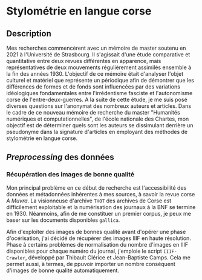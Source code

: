 # Stylométrie en langue corse

## Description

Mes recherches commencèrent avec un mémoire de master soutenu en 2021 à l'Université de Strasbourg. Il s'agissait d'une étude comparative et quantitative entre deux revues différentes en apparence, mais représentatives de deux mouvements régulièrement assimilés ensemble à la fin des années 1930. L'objectif de ce mémoire était d'analyser l'objet culturel et matériel que représente un périodique afin de démontrer que les différences de formes et de fonds sont influencées par des variations idéologiques fondamentales entre l'irrédentisme fasciste et l'autonomisme corse de l'entre-deux-guerres. A la suite de cette étude, je me suis posé diverses questions sur l'anonymat des nombreux auteurs et articles. Dans le cadre de ce nouveau mémoire de recherche du master "Humanités numériques et computationnelles", de l'école nationale des Chartes, mon objectif est de déterminer quels sont les auteurs se dissimulant derrière un pseudonyme dans la signature d'articles en employant des méthodes de stylométrie en langue corse.

## *Preprocessing* des données

### Récupération des images de bonne qualité

Mon principal problème en ce début de recherche est l'accessibilité des données et métadonnées inhérentes à mes sources, à savoir la revue corse *A Muvra*. La visionneuse d'archive `THOT` des archives de Corse est difficilement exploitable et la numérisation des journaux à la BNF se termine en 1930. Néanmoins, afin de me constituer un premier corpus, je peux me baser sur les documents disponibles `gallica`. 

Afin d'exploiter des images de bonnes qualité avant d'opérer une phase d'océrisation, j'ai décidé de récupérer des images IIIF en haute résolution. Phase à certains problèmes de normalisation du nombre d'images en IIIF disponibles pour chaque numéro du journal, j'emploie le script `IIIF-Crawler`, développé par Thibault Clérice et Jean-Baptiste Camps. Cela me permet aussi, à termes, de ppuvoir importer un nombre conséquent d'images de bonne qualité automatiquement.